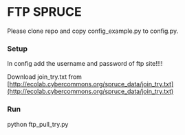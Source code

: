FTP SPRUCE
===========

Please clone repo and copy config_example.py to config.py.

### Setup

In config add the username and password of ftp site!!!!

Download join_try.txt from [http://ecolab.cybercommons.org/spruce_data/join_try.txt](http://ecolab.cybercommons.org/spruce_data/join_try.txt)

### Run


python ftp_pull_try.py

